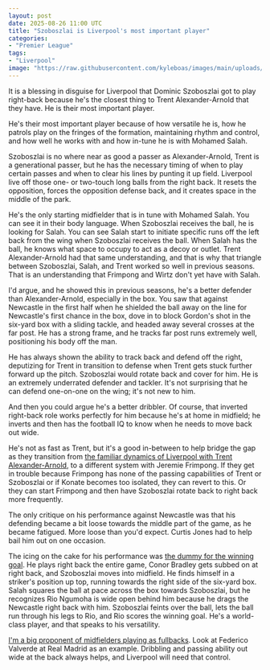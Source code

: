 ```yaml
---
layout: post
date: 2025-08-26 11:00 UTC
title: "Szoboszlai is Liverpool's most important player"
categories:
- "Premier League"
tags:
- "Liverpool"
image: "https://raw.githubusercontent.com/kyleboas/images/main/uploads/2025/08/25/Image-25Aug2025_20:27:57.png"
---
```


It is a blessing in disguise for Liverpool that Dominic Szoboszlai got to play right-back because he's the closest thing to Trent Alexander-Arnold that they have. He is their most important player.

<!---more--->

He's their most important player because of how versatile he is, how he patrols play on the fringes of the formation, maintaining rhythm and control, and how well he works with and how in-tune he is with Mohamed Salah.

Szoboszlai is no where near as good a passer as Alexander-Arnold, Trent is a generational passer, but he has the necessary timing of when to play certain passes and when to clear his lines by punting it up field. Liverpool live off those one- or two-touch long balls from the right back. It resets the opposition, forces the opposition defense back, and it creates space in the middle of the park. 

He's the only starting midfielder that is in tune with Mohamed Salah. You can see it in their body language. When Szoboszlai receives the ball, he is looking for Salah. You can see Salah start to initiate specific runs off the left back from the wing when Szoboszlai receives the ball. When Salah has the ball, he knows what space to occupy to act as a decoy or outlet. Trent Alexander-Arnold had that same understanding, and that is why that triangle between Szoboszlai, Salah, and Trent worked so well in previous seasons. That is an understanding that Frimpong and Wirtz don't yet have with Salah. 

I'd argue, and he showed this in previous seasons, he's a better defender than Alexander-Arnold, especially in the box. You saw that against Newcastle in the first half when he shielded the ball away on the line for Newcastle's first chance in the box, dove in to block Gordon's shot in the six-yard box with a sliding tackle, and headed away several crosses at the far post. He has a strong frame, and he tracks far post runs extremely well, positioning his body off the man.

He has always shown the ability to track back and defend off the right, deputizing for Trent in transition to defense when Trent gets stuck further forward up the pitch. Szoboszlai would rotate back and cover for him. He is an extremely underrated defender and tackler. It's not surprising that he can defend one-on-one on the wing; it's not new to him.

And then you could argue he's a better dribbler. Of course, that inverted right-back role works perfectly for him because he's at home in midfield; he inverts and then has the football IQ to know when he needs to move back out wide.

He's not as fast as Trent, but it's a good in-between to help bridge the gap as they transition from [the familiar dynamics of Liverpool with Trent Alexander-Arnold](https://tacticsjournal.com/2025/08/04/liverpool-will-miss-trent-alexander-arnold-in-the-short-term/), to a different system with Jeremie Frimpong. If they get in trouble because Frimpong has none of the passing capabilities of Trent or Szoboszlai or if Konate becomes too isolated, they can revert to this. Or they can start Frimpong and then have Szoboszlai rotate back to right back more frequently.

The only critique on his performance against Newcastle was that his defending became a bit loose towards the middle part of the game, as he became fatigued. More loose than you'd expect. Curtis Jones had to help bail him out on one occasion. 

The icing on the cake for his performance was [the dummy for the winning goal](https://bsky.app/profile/kyleboas.com/post/3lxawjxen622z). He plays right back the entire game, Conor Bradley gets subbed on at right back, and Szoboszlai moves into midfield. He finds himself in a striker's position up top, running towards the right side of the six-yard box. Salah squares the ball at pace across the box towards Szoboszlai, but he recognizes Rio Ngumoha is wide open behind him because he drags the Newcastle right back with him. Szoboszlai feints over the ball, lets the ball run through his legs to Rio, and Rio scores the winning goal. He's a world-class player, and that speaks to his versatility.

[I'm a big proponent of midfielders playing as fullbacks](https://tacticsjournal.com/2025/01/16/the-holding-midfield-and-fullback-monopoly/). Look at Federico Valverde at Real Madrid as an example. Dribbling and passing ability out wide at the back always helps, and Liverpool will need that control.